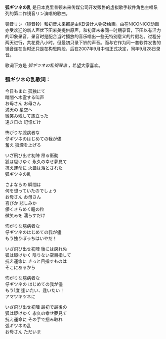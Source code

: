 

**弧ギツネの乱** 是日本克里普顿未来传媒公司开发贩售的虚拟歌手软件角色主唱系列的第二作镜音リン演唱的歌曲。

  
镜音リン（镜音铃）和初音未来都是由KEI设计人物及绘画。由在NICONICO动画亦受欢迎的新人声优下田麻美提供原声，和初音未来同一时期录音，下田以有活力的印象录音，录音时是配合当时播放的音乐唱出一些无特别意义的片假名。过程分两天进行，共花费八小时，但最初只录下铃的声音。而与它作为同一套软件发售的镜音连在当时还只是在构思阶段，后在2007年9月中旬正式决定，同年9月28日录音。

  
歌词下方是 _弧ギツネの乱钢琴谱_ ，希望大家喜欢。

### 弧ギツネの乱歌词：

今日もまた 孤独にて  
暗闇へ木霊する叫声  
お母さん お母さん  
満天の 星空へ  
微笑み残して旅立った  
遠き日の 記憶だけ

怖がりな臆病者な  
仔ギツネのはじめての我が儘  
奮え 狼煙を上げろ

いざ飛び出せ初陣 昂る衝動  
狐は駆けゆく 永久の幸せ夢見て  
抗え運命に 火蓋は落とされた  
弧ギツネの乱

さよならの 瞬間は  
何を想っていたのでしょう  
お母さん お母さん  
喜びか 悲しみか  
儚くきらめく瞳の粒  
微笑みを 濡らすだけ

怖がりな臆病者な  
仔ギツネのはじめての我が儘  
もう独りぼっちはいやだ！

いざ飛び出せ初陣 後には戻れぬ  
狐は駆けゆく 陰りない空目指して  
抗え運命に きっと目指すものは  
そこにあるから

怖がりな臆病者な  
仔ギツネの はじめての我が儘  
もう1度 逢いたい、逢いたい！  
アマツキツネに

いざ飛び出せ初陣 最初で最後の  
狐は駆けゆく 永久の幸せ夢見て  
抗え運命に その手で掴み取れ  
弧ギツネの乱  
お母さん ただいま

